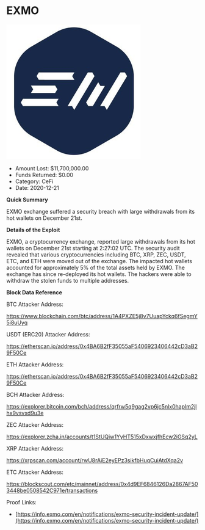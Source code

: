 # EXMO
![EXMO](/rektimages/EXMO.png)
- Amount Lost: $11,700,000.00
- Funds Returned: $0.00
- Category: CeFi
- Date: 2020-12-21

**Quick Summary**

EXMO exchange suffered a security breach with large withdrawals from its hot wallets on December 21st.

  


 **Details of the Exploit**

EXMO, a cryptocurrency exchange, reported large withdrawals from its hot wallets on December 21st starting at 2:27:02 UTC. The security audit revealed that various cryptocurrencies including BTC, XRP, ZEC, USDT, ETC, and ETH were moved out of the exchange. The impacted hot wallets accounted for approximately 5% of the total assets held by EXMO. The exchange has since re-deployed its hot wallets. The hackers were able to withdraw the stolen funds to multiple addresses.

  


 **Block Data Reference**

BTC Attacker Address:

https://www.blockchain.com/btc/address/1A4PXZE5j8v7UuapYckq6fSegmY5i8uUyq

  


USDT (ERC20) Attacker Address:

https://etherscan.io/address/0x4BA6B2fF35055aF5406923406442cD3aB29F50Ce

  


ETH Attacker Address:

https://etherscan.io/address/0x4BA6B2fF35055aF5406923406442cD3aB29F50Ce

  


BCH Attacker Address:

https://explorer.bitcoin.com/bch/address/qrfrw5q9gag2vp6jc5nlx0haplm2jlhx9vsvxd9u3e

  


ZEC Attacker Address:

https://explorer.zcha.in/accounts/t1StUQiw1YyHT515xDxwxjfhEcw2iGSq2yL

  


XRP Attacker Address:

https://xrpscan.com/account/rwU8rAiE2eyEPz3sikfbHuqCuiAtdXqa2v

  


ETC Attacker Address:

https://blockscout.com/etc/mainnet/address/0x4d9EF6846126Da2867AF503448be0508542C971e/transactions


Proof Links:
- [https://info.exmo.com/en/notifications/exmo-security-incident-update/](https://info.exmo.com/en/notifications/exmo-security-incident-update/)


